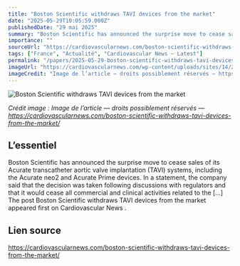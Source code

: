 ```yaml
---
title: "Boston Scientific withdraws TAVI devices from the market"
date: "2025-05-29T10:05:59.000Z"
publishedDate: "29 mai 2025"
summary: "Boston Scientific has announced the surprise move to cease sales of its Acurate transcatheter aortic valve implantation (TAVI) systems, including the Acurate neo2 and Acurate Prime devices. In a statement, the company said that the decision was taken following discussions with regulators and that it would cease all commercial and clinical activities related to the [&#8230;] The post Boston Scientific withdraws TAVI devices from the market appeared first on Cardiovascular News ."
importance: ""
sourceUrl: "https://cardiovascularnews.com/boston-scientific-withdraws-tavi-devices-from-the-market/"
tags: ["France", "Actualité", "Cardiovascular News — Latest"]
permalink: "/papers/2025-05-29-boston-scientific-withdraws-tavi-devices-from-the-market"
imageUrl: "https://cardiovascularnews.com/wp-content/uploads/sites/14/2020/09/Acurate-neo2-1.jpg"
imageCredit: "Image de l’article — droits possiblement réservés — https://cardiovascularnews.com/boston-scientific-withdraws-tavi-devices-from-the-market/"
---
```


![Boston Scientific withdraws TAVI devices from the market](https://cardiovascularnews.com/wp-content/uploads/sites/14/2020/09/Acurate-neo2-1.jpg)

*Crédit image : Image de l’article — droits possiblement réservés — https://cardiovascularnews.com/boston-scientific-withdraws-tavi-devices-from-the-market/*

## L’essentiel

Boston Scientific has announced the surprise move to cease sales of its Acurate transcatheter aortic valve implantation (TAVI) systems, including the Acurate neo2 and Acurate Prime devices. In a statement, the company said that the decision was taken following discussions with regulators and that it would cease all commercial and clinical activities related to the [&#8230;] The post Boston Scientific withdraws TAVI devices from the market appeared first on Cardiovascular News .

## Lien source

https://cardiovascularnews.com/boston-scientific-withdraws-tavi-devices-from-the-market/
